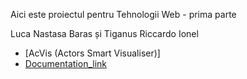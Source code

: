 Aici este proiectul pentru Tehnologii Web - prima parte

Luca Nastasa Baras și Tiganus Riccardo Ionel
- [AcVis (Actors Smart Visualiser)]
- [Documentation_link](documentation/index.html)